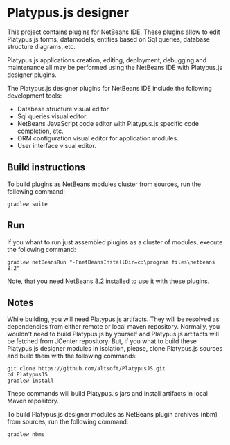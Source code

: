# Platypus.js designer
This project contains plugins for NetBeans IDE. These plugins allow to edit Platypus.js forms, datamodels, entities based on Sql queries, database structure diagrams, etc.

Platypus.js applications creation, editing, deployment, debugging and maintenance all may be performed using the NetBeans IDE with Platypus.js designer plugins.

The Platypus.js designer plugins for NetBeans IDE include the following development tools:

* Database structure visual editor.
* Sql queries visual editor.
* NetBeans JavaScript code editor with Platypus.js specific code completion, etc.
* ORM configuration visual editor for application modules.
* User interface visual editor.

## Build instructions
To build plugins as NetBeans modules cluster from sources, run the following command:
```
gradlew suite
```

## Run
If you whant to run just assembled plugins as a cluster of modules, execute the following command:
```
gradlew netBeansRun "-PnetBeansInstallDir=c:\program files\netbeans 8.2"
```
Note, that you need NetBeans 8.2 installed to use it with these plugins.

## Notes
While building, you will need Platypus.js artifacts. They will be resolved as dependencies from either remote or local maven repository.
Normally, you wouldn't need to build Platypus.js by yourself and Platypus.js artifacts will be fetched from JCenter repository.
But, if you what to build these Platypus.js designer modules in isolation, please, clone Platypus.js sources and build them with the following commands:
```
git clone https://github.com/altsoft/PlatypusJS.git
cd PlatypusJS
gradlew install
```
These commands will build Platypus.js jars and install artifacts in local Maven repository.

To build Platypus.js designer modules as NetBeans plugin archives (nbm) from sources, run the following command:
```
gradlew nbms
```
